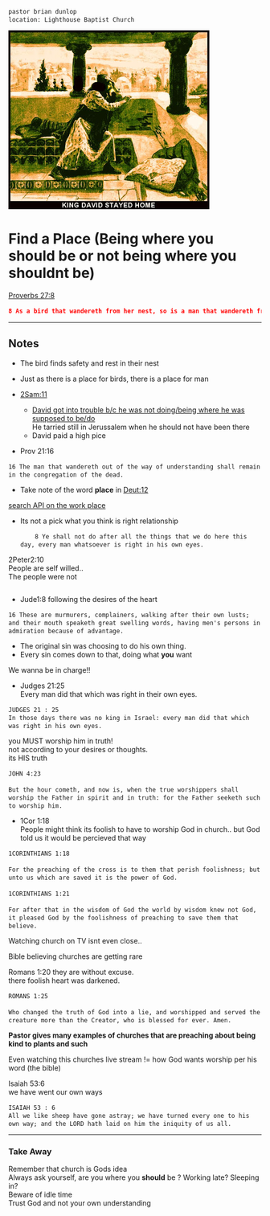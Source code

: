```
pastor brian dunlop
location: Lighthouse Baptist Church
```

![david_on_th_roof](./david_stayed_home.jpg)

# Find a Place (Being where you should be or not being where you shouldnt be)

[Proverbs 27:8](http://cdn.mintz5.com/801A6BD/linode/bible/PROVERBS/27/8?json=false)
```json
8 As a bird that wandereth from her nest, so is a man that wandereth from his place.
```
---
## Notes
* The bird finds safety and rest in their nest  
* Just as there is a place for birds, there is a place for man  

* [2Sam:11](http://cdn.mintz5.com/801A6BD/linode/bible/2samuel/11)
  * [David got into trouble b/c he was not doing/being where he was supposed to be/do](http://cdn.mintz5.com/801A6BD/linode/bible/2samuel/11/2?json=false)  
    He tarried still in Jerussalem when he should not have been there
  * David paid a high pice

* Prov 21:16
```
16 The man that wandereth out of the way of understanding shall remain in the congregation of the dead.
```
* Take note of the word **place** in [Deut:12](http://localhost:8000/bible/DEUTERONOMY/12)  

[search API on the work place](https://cdn.mintz5.com/801A6BD/linode/bible/search?n=1000&q=place)


* Its not a pick what you think is right relationship  
  ```
      8 Ye shall not do after all the things that we do here this day, every man whatsoever is right in his own eyes.
  ```

2Peter2:10  
People are self willed..  
The people were not 
```

```

* Jude1:8 following the desires of the heart  
```
16 These are murmurers, complainers, walking after their own lusts; and their mouth speaketh great swelling words, having men's persons in admiration because of advantage.
```

- The original sin was choosing to do his own thing.   
- Every sin comes down to that, doing what **you** want  

We wanna be in charge!!  

* Judges 21:25  
Every man did that  which was right in their own eyes.
```
JUDGES 21 : 25
In those days there was no king in Israel: every man did that which was right in his own eyes.
```

you MUST worship him in truth!   
not according to your desires or thoughts.  
its HIS truth  
```
JOHN 4:23

But the hour cometh, and now is, when the true worshippers shall worship the Father in spirit and in truth: for the Father seeketh such to worship him.  
```

* 1Cor 1:18  
    People might think its foolish to have to worship God in church.. but God told us it would be percieved that way  
```
1CORINTHIANS 1:18

For the preaching of the cross is to them that perish foolishness; but unto us which are saved it is the power of God.

1CORINTHIANS 1:21

For after that in the wisdom of God the world by wisdom knew not God, it pleased God by the foolishness of preaching to save them that believe.
```

Watching church on TV isnt even close..  

Bible believing churches are getting rare  
    
Romans 1:20 they are without excuse.  
there foolish heart was darkened.  
```
ROMANS 1:25

Who changed the truth of God into a lie, and worshipped and served the creature more than the Creator, who is blessed for ever. Amen.
```
__Pastor gives many examples of churches that are preaching about being kind to plants and such__   


Even watching this churches live stream != how God wants worship per his word (the bible)  

Isaiah 53:6  
we have went our own ways
```
ISAIAH 53 : 6
All we like sheep have gone astray; we have turned every one to his own way; and the LORD hath laid on him the iniquity of us all.
```

---
### Take Away

Remember that church is Gods idea  
Always ask yourself, are you where you __should__ be  ?
Working late? Sleeping in?  
Beware of idle time  
Trust God and not your own understanding  


